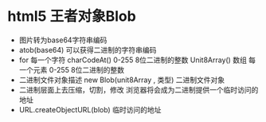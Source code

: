 # html5 王者对象Blob

- 图片转为base64字符串编码
- atob(base64)  可以获得二进制的字符串编码
- for 每一个字符
    charCodeAt() 0-255 8位二进制的整数
    Unit8Array() 数组  每一个元素 0-255 8位二进制的整数
- 二进制文件对象描述 new Blob(unit8Array , 类型)  二进制文件对象
- 二进制层面上去压缩，切割，修改
浏览器将会成为二进制提供一个临时访问的地址
- URL.createObjectURL(blob) 临时访问的地址